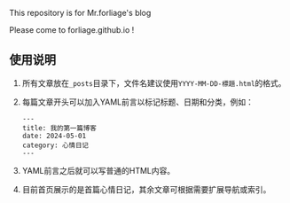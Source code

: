 This repository is for Mr.forliage's blog

Please come to forliage.github.io !

## 使用说明

1. 所有文章放在`_posts`目录下，文件名建议使用`YYYY-MM-DD-標題.html`的格式。
2. 每篇文章开头可以加入YAML前言以标记标题、日期和分类，例如：

   ```
   ---
   title: 我的第一篇博客
   date: 2024-05-01
   category: 心情日记
   ---
   ```

3. YAML前言之后就可以写普通的HTML内容。
4. 目前首页展示的是首篇心情日记，其余文章可根据需要扩展导航或索引。